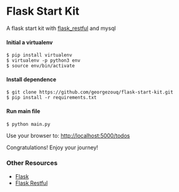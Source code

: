 # Flask Start Kit

A flask start kit with [flask_restful](https://github.com/flask-restful/flask-restful) and mysql

#### Initial a virtualenv

```
$ pip install virtualenv
$ virtualenv -p python3 env
$ source env/bin/activate
```

#### Install dependence

```
$ git clone https://github.com/georgezouq/flask-start-kit.git
$ pip install -r requirements.txt
```

#### Run main file

```
$ python main.py
```

Use your browser to: [http://localhost:5000/todos](http://localhost:5000/todos)

Congratulations! Enjoy your journey!

### Other Resources

- [Flask](http://flask.pocoo.org/)
- [Flask Restful](https://github.com/flask-restful/flask-restful)